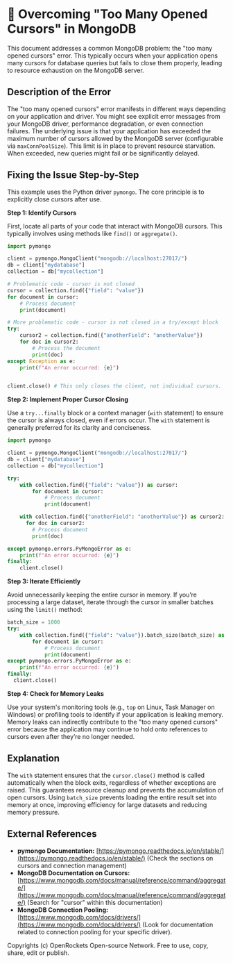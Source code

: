 # 🐞 Overcoming "Too Many Opened Cursors" in MongoDB


This document addresses a common MongoDB problem: the "too many opened cursors" error.  This typically occurs when your application opens many cursors for database queries but fails to close them properly, leading to resource exhaustion on the MongoDB server.


## Description of the Error

The "too many opened cursors" error manifests in different ways depending on your application and driver.  You might see explicit error messages from your MongoDB driver,  performance degradation, or even connection failures.  The underlying issue is that your application has exceeded the maximum number of cursors allowed by the MongoDB server (configurable via `maxConnPoolSize`). This limit is in place to prevent resource starvation.  When exceeded, new queries might fail or be significantly delayed.


## Fixing the Issue Step-by-Step

This example uses the Python driver `pymongo`.  The core principle is to explicitly close cursors after use.

**Step 1: Identify Cursors**

First, locate all parts of your code that interact with MongoDB cursors. This typically involves using methods like `find()` or `aggregate()`.

```python
import pymongo

client = pymongo.MongoClient("mongodb://localhost:27017/")
db = client["mydatabase"]
collection = db["mycollection"]

# Problematic code - cursor is not closed
cursor = collection.find({"field": "value"})
for document in cursor:
    # Process document
    print(document)

# More problematic code - cursor is not closed in a try/except block
try:
    cursor2 = collection.find({"anotherField": "anotherValue"})
    for doc in cursor2:
        # Process the document
        print(doc)
except Exception as e:
    print(f"An error occurred: {e}")


client.close() # This only closes the client, not individual cursors.
```

**Step 2: Implement Proper Cursor Closing**

Use a `try...finally` block or a context manager (`with` statement) to ensure the cursor is always closed, even if errors occur.  The `with` statement is generally preferred for its clarity and conciseness.

```python
import pymongo

client = pymongo.MongoClient("mongodb://localhost:27017/")
db = client["mydatabase"]
collection = db["mycollection"]

try:
    with collection.find({"field": "value"}) as cursor:
        for document in cursor:
            # Process document
            print(document)

    with collection.find({"anotherField": "anotherValue"}) as cursor2:
      for doc in cursor2:
        # Process document
        print(doc)

except pymongo.errors.PyMongoError as e:
    print(f"An error occurred: {e}")
finally:
    client.close()


```

**Step 3:  Iterate Efficiently**

Avoid unnecessarily keeping the entire cursor in memory. If you’re processing a large dataset, iterate through the cursor in smaller batches using the `limit()` method:

```python
batch_size = 1000
try:
    with collection.find({"field": "value"}).batch_size(batch_size) as cursor:
        for document in cursor:
            # Process document
            print(document)
except pymongo.errors.PyMongoError as e:
    print(f"An error occurred: {e}")
finally:
  client.close()
```

**Step 4:  Check for Memory Leaks**

Use your system's monitoring tools (e.g., `top` on Linux, Task Manager on Windows) or profiling tools to identify if your application is leaking memory.  Memory leaks can indirectly contribute to the "too many opened cursors" error because the application may continue to hold onto references to cursors even after they’re no longer needed.


## Explanation

The `with` statement ensures that the `cursor.close()` method is called automatically when the block exits, regardless of whether exceptions are raised. This guarantees resource cleanup and prevents the accumulation of open cursors.  Using `batch_size` prevents loading the entire result set into memory at once, improving efficiency for large datasets and reducing memory pressure.


## External References

* **pymongo Documentation:** [https://pymongo.readthedocs.io/en/stable/](https://pymongo.readthedocs.io/en/stable/)  (Check the sections on cursors and connection management)
* **MongoDB Documentation on Cursors:** [https://www.mongodb.com/docs/manual/reference/command/aggregate/](https://www.mongodb.com/docs/manual/reference/command/aggregate/) (Search for "cursor" within this documentation)
* **MongoDB Connection Pooling:** [https://www.mongodb.com/docs/drivers/](https://www.mongodb.com/docs/drivers/) (Look for documentation related to connection pooling for your specific driver).


Copyrights (c) OpenRockets Open-source Network. Free to use, copy, share, edit or publish.


